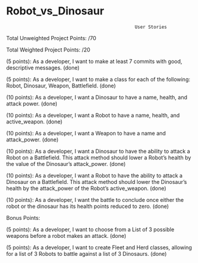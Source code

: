 # Robot_vs_Dinosaur

                                                    User Stories

Total Unweighted Project Points: /70

Total Weighted Project Points: /20

(5 points): As a developer, I want to make at least 7 commits with good, descriptive messages. (done)

(5 points): As a developer, I want to make a class for each of the following: Robot, Dinosaur, Weapon, Battlefield. (done)

(10 points): As a developer, I want a Dinosaur to have a name, health, and attack power. (done)

(10 points): As a developer, I want a Robot to have a name, health, and active_weapon. (done)

(10 points): As a developer, I want a Weapon to have a name and attack_power. (done)

(10 points): As a developer, I want a Dinosaur to have the ability to attack a Robot on a Battlefield. This attack method should lower a Robot’s health by the value of the Dinosaur’s attack_power. (done)

(10 points): As a developer, I want a Robot to have the ability to attack a Dinosaur on a Battlefield. This attack method should lower the Dinosaur’s health by the attack_power of the Robot’s active_weapon. (done)

(10 points): As a developer, I want the battle to conclude once either the robot or the dinosaur has its health points reduced to zero. (done)

Bonus Points:

(5 points): As a developer, I want to choose from a List of 3 possible weapons before a robot makes an attack. (done)

(5 points): As a developer, I want to create Fleet and Herd classes, allowing for a list of 3 Robots to battle against a list of 3 Dinosaurs. (done)